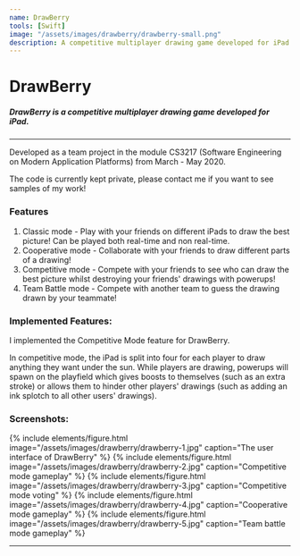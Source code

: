 ```yaml
---
name: DrawBerry
tools: [Swift]
image: "/assets/images/drawberry/drawberry-small.png"
description: A competitive multiplayer drawing game developed for iPad.
---
```


# DrawBerry

##### DrawBerry is a competitive multiplayer drawing game developed for iPad.

---

Developed as a team project in the module CS3217 (Software Engineering on Modern Application Platforms) from March - May 2020.

The code is currently kept private, please contact me if you want to see samples of my work!

### Features

1. Classic mode - Play with your friends on different iPads to draw the best picture! Can be played both real-time and non real-time.
1. Cooperative mode - Collaborate with your friends to draw different parts of a drawing! 
1. Competitive mode - Compete with your friends to see who can draw the best picture whilst destroying your friends' drawings with powerups!
1. Team Battle mode - Compete with another team to guess the drawing drawn by your teammate!

### Implemented Features:

I implemented the Competitive Mode feature for DrawBerry. 

In competitive mode, the iPad is split into four for each player to draw anything they want under the sun. While players are drawing, powerups will spawn on the playfield which gives boosts to themselves (such as an extra stroke) or allows them to hinder other players' drawings (such as adding an ink splotch to all other users' drawings).

### Screenshots:

{% include elements/figure.html image="/assets/images/drawberry/drawberry-1.jpg" caption="The user interface of DrawBerry" %}
{% include elements/figure.html image="/assets/images/drawberry/drawberry-2.jpg" caption="Competitive mode gameplay" %}
{% include elements/figure.html image="/assets/images/drawberry/drawberry-3.jpg" caption="Competitive mode voting" %}
{% include elements/figure.html image="/assets/images/drawberry/drawberry-4.jpg" caption="Cooperative mode gameplay" %}
{% include elements/figure.html image="/assets/images/drawberry/drawberry-5.jpg" caption="Team battle mode gameplay" %}

---
